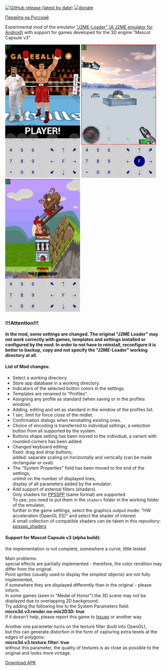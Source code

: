 [![GitHub release (latest by date)](https://img.shields.io/github/v/release/woesss/JL-Mod?style=plastic)](https://github.com/woesss/JL-Mod/releases/latest)
[![donate](https://img.shields.io/badge/donate-PayPal-%234D8A99?style=plastic)](https://www.paypal.me/j2meforever)

[Перейти на Русский](README_RU.md)  

Experimental mod of the emulator ["J2ME-Loader" (A J2ME emulator for Android)](https://github.com/nikita36078/J2ME-Loader) with support for games developed for the 3D engine "Mascot Capsule v3"  

<img src="screenshots/screen01.png" width="240"> <img src="screenshots/screen02.png" width="240"> <img src="screenshots/screen03.png" width="240">

### **!!!Attention!!!**  
**In the mod, some settings are changed. The original "J2ME Loader" may not work correctly with games, templates and settings installed or configured by the mod. In order to not have to reinstall, reconfigure it is better to backup, copy and not specify the "J2ME-Loader" working directory at all.**  

#### **List of Mod changes:**  

- Select a working directory.
- Store app database in a working directory.
- Indicators of the selected button colors in the settings.
- Templates are renamed to "Profiles".
- Assigning any profile as standard (when saving or in the profiles window).
- Adding, editing and set as standard in the window of the profiles list.  
- 1 sec. limit for force close of the midlet.
- Confirmation dialogs when reinstalling existing ones.
- Choice of encoding is transferred to individual settings, a selection button from all supported by the system.
- Buttons shape setting has been moved to the individual, a variant with rounded corners has been added.
- Changed keyboard editing:  
      fixed: drag and drop buttons;  
      added: separate scaling on horizontally and vertically (can be made rectangular or oval).  
- The "System Properties" field has been moved to the end of the settings,  
      unlimit on the number of displayed lines,  
      display of all parameters added by the emulator.  
- Add support of external filters (shaders).  
  Only shaders for [PPSSPP](https://www.ppsspp.org) (same format) are supported  
  To use, you need to put them in the `shaders` folder in the working folder of the emulator,  
  further in the game settings, select the graphics output mode: "HW acceleration (OpenGL ES)" and select the shader of interest  
  A small collection of compatible shaders can be taken in this repository: [ppsspp_shaders](https://github.com/woesss/ppsspp_shaders)  

#### **Support for Mascot Capsule v3 (alpha build):**  
  the implementation is not complete, somewhere a curve, little tested  

Main problems:  
  special effects are partially implemented - therefore, the color rendition may differ from the original.  
  Point sprites (usually used to display the simplest objects) are not fully implemented,  
  if somewhere they are displayed differently than in the original - please inform.  
  In some games (seen in "Medal of Honor") the 3D scene may not be displayed due to overlapping 2D background.  
  Try adding the following line to the System Parameters field:  
  **micro3d.v3.render.no-mix2D3D: true**  
  If it doesn't help, please report this game to [Issues](https://github.com/woesss/JL-Mod/issues/new?assignees=&labels=bug&template=issue-template.md&title=) or another way.  
   
  
   Another one parameter turns on the texture filter (built into OpenGL),  
   but this can generate distortion in the form of capturing extra texels at the edges of polygons:  
   **micro3d.v3.texture.filter: true**  
   without this parameter, the quality of textures is as close as possible to the original and looks more vintage.  
  
[Download APK](https://github.com/woesss/JL-Mod/releases/latest)  
